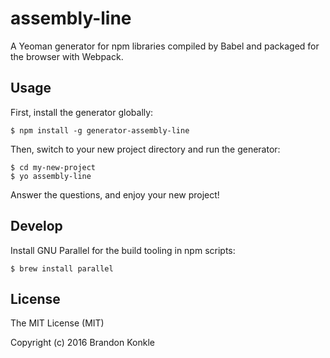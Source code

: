 # assembly-line

A Yeoman generator for npm libraries compiled by Babel and packaged for the
browser with Webpack.

## Usage

First, install the generator globally:

    $ npm install -g generator-assembly-line

Then, switch to your new project directory and run the generator:

    $ cd my-new-project
    $ yo assembly-line

Answer the questions, and enjoy your new project!

## Develop

Install GNU Parallel for the build tooling in npm scripts:

    $ brew install parallel

## License

The MIT License (MIT)

Copyright (c) 2016 Brandon Konkle
